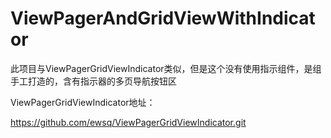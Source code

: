 # ViewPagerAndGridViewWithIndicator

此项目与ViewPagerGridViewIndicator类似，但是这个没有使用指示组件，是组手工打造的，含有指示器的多页导航按钮区

ViewPagerGridViewIndicator地址：

https://github.com/ewsq/ViewPagerGridViewIndicator.git

